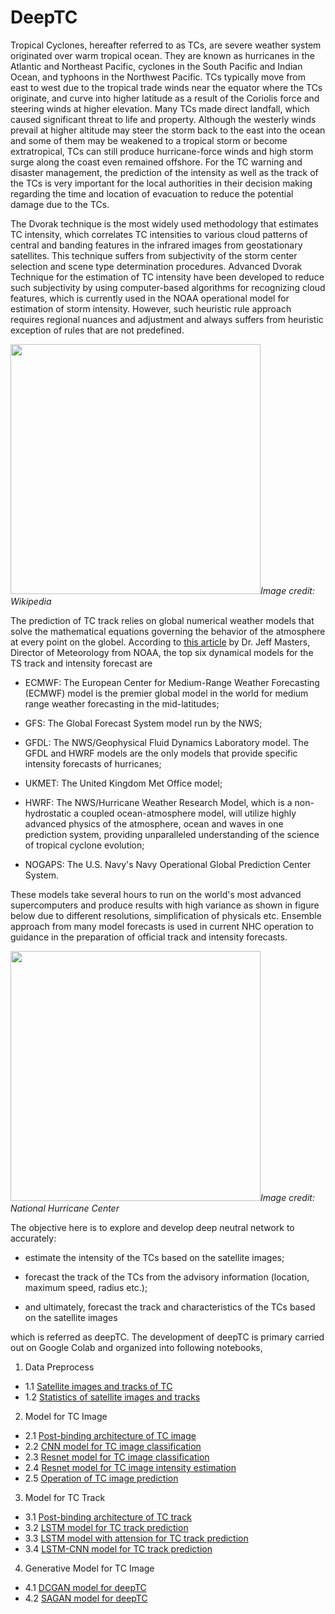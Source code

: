 # DeepTC

Tropical Cyclones, hereafter referred to as TCs, are severe weather system originated over warm tropical ocean. They are known as hurricanes in the Atlantic and Northeast Pacific, cyclones in the South Pacific and Indian Ocean, and typhoons in the Northwest Pacific. TCs typically move from east to west due to the tropical trade winds near the equator where the TCs originate, and curve into higher latitude as a result of the Coriolis force and steering winds at higher elevation. Many TCs made direct landfall, which caused significant threat to life and property. Although the westerly winds prevail at higher altitude may steer the storm back to the east into the ocean and some of them may be weakened to a tropical storm or become extratropical, TCs can still produce hurricane-force winds and high storm surge along the coast even remained offshore. For the TC warning and disaster management, the prediction of the intensity as well as the track of the TCs is very important for the local authorities in their decision making regarding the time and location of evacuation to reduce the potential damage due to the TCs.

The Dvorak technique is the most widely used methodology that estimates TC intensity, which correlates TC intensities to various cloud patterns of central and banding features in the infrared images from geostationary satellites. This technique suffers from subjectivity of the storm center selection and scene type determination procedures. Advanced Dvorak Technique for the estimation of TC intensity have been developed to reduce such subjectivity by using computer-based algorithms for recognizing cloud features, which is currently used in the NOAA operational model for estimation of storm intensity. However, such heuristic rule approach requires regional nuances and adjustment and always suffers from heuristic exception of rules that are not predefined. 

<img src="https://upload.wikimedia.org/wikipedia/commons/thumb/0/09/DvorakCDP1973.png/1280px-DvorakCDP1973.png" width="400"/>*Image credit: Wikipedia*

The prediction of TC track relies on global numerical weather models that solve the mathematical equations governing the behavior of the atmosphere at every point on the globel. According to [this article](https://www.wunderground.com/hurricane/models.asp) by Dr. Jeff Masters, Director of Meteorology from NOAA, the top six dynamical models for the TS track and intensity forecast are 

- ECMWF: The European Center for Medium-Range Weather Forecasting (ECMWF) model is the premier global model in the world for medium range weather forecasting in the mid-latitudes;
 
- GFS: The Global Forecast System model run by the NWS;
 
- GFDL: The NWS/Geophysical Fluid Dynamics Laboratory model. The GFDL and HWRF models are the only models that provide specific intensity forecasts of hurricanes;
 
- UKMET: The United Kingdom Met Office model;
 
- HWRF: The NWS/Hurricane Weather Research Model, which is a non-hydrostatic a coupled ocean-atmosphere model, will utilize highly advanced physics of the atmosphere, ocean and waves in one prediction system, providing unparalleled understanding of the science of tropical cyclone evolution;
 
- NOGAPS: The U.S. Navy's Navy Operational Global Prediction Center System. 
 
These models take several hours to run on the world's most advanced supercomputers and produce results with high variance as shown in figure below due to different resolutions, simplification of physicals etc. Ensemble approach from many model forecasts is used in current NHC operation to guidance in the preparation of official track and intensity forecasts. 

<img src="http://icons.wxug.com/hurricane/2011/2010_skill.png" width="400"/>*Image credit: National Hurricane Center*

The objective here is to explore and develop deep neutral network to accurately:

- estimate the intensity of the TCs based on the satellite images;

- forecast the track of the TCs from the advisory information (location, maximum speed, radius etc.);

- and ultimately, forecast the track and characteristics of the TCs based on the satellite images

which is referred as deepTC. The development of deepTC is primary carried out on Google Colab and organized into following notebooks,

1. Data Preprocess
 - 1.1 [Satellite images and tracks of TC](https://github.com/aachen6/deepTC/blob/master/colab/deepTC_images_tracks_sync.ipynb)
 - 1.2 [Statistics of satellite images and tracks](https://github.com/aachen6/deepTC/blob/master/colab/deepTC_images_tracks_stats.ipynb)

2. Model for TC Image
 - 2.1 [Post-binding architecture of TC image](https://github.com/aachen6/deepTC/blob/master/colab/deepTC_net_image.ipynb)
 - 2.2 [CNN model for TC image classification ](https://github.com/aachen6/deepTC/blob/master/colab/deepTC_classification_cnn5.ipynb)
 - 2.3 [Resnet model for TC image classification](https://github.com/aachen6/deepTC/blob/master/colab/deepTC_classification_resnet.ipynb)
 - 2.4 [Resnet model for TC image intensity estimation](https://github.com/aachen6/deepTC/blob/master/colab/deepTC_intensity_resnet.ipynb)
 - 2.5 [Operation of TC image prediction](https://github.com/aachen6/deepTC/blob/master/colab/deepTC_image_prediction.ipynb)

3. Model for TC Track
 - 3.1 [Post-binding architecture of TC track](https://github.com/aachen6/deepTC/blob/master/colab/deepTC_net_track.ipynb)
 - 3.2 [LSTM model for TC track prediction](https://github.com/aachen6/deepTC/blob/master/colab/deepTC_track_lstm.ipynb)
 - 3.3 [LSTM model with attension for TC track prediction](https://github.com/aachen6/deepTC/blob/master/colab/deepTC_track_lstm.ipynb) 
 - 3.4 [LSTM-CNN model for TC track prediction](https://github.com/aachen6/deepTC/blob/master/colab/deepTC_track_lstmcnn.ipynb)

4. Generative Model for TC Image
 - 4.1 [DCGAN model for deepTC](https://github.com/aachen6/deepTC/blob/master/colab/deepTC_generative_dcgan.ipynb)
 - 4.2 [SAGAN model for deepTC](https://github.com/aachen6/deepTC/blob/master/colab/deepTC_generative_sagan.ipynb)
